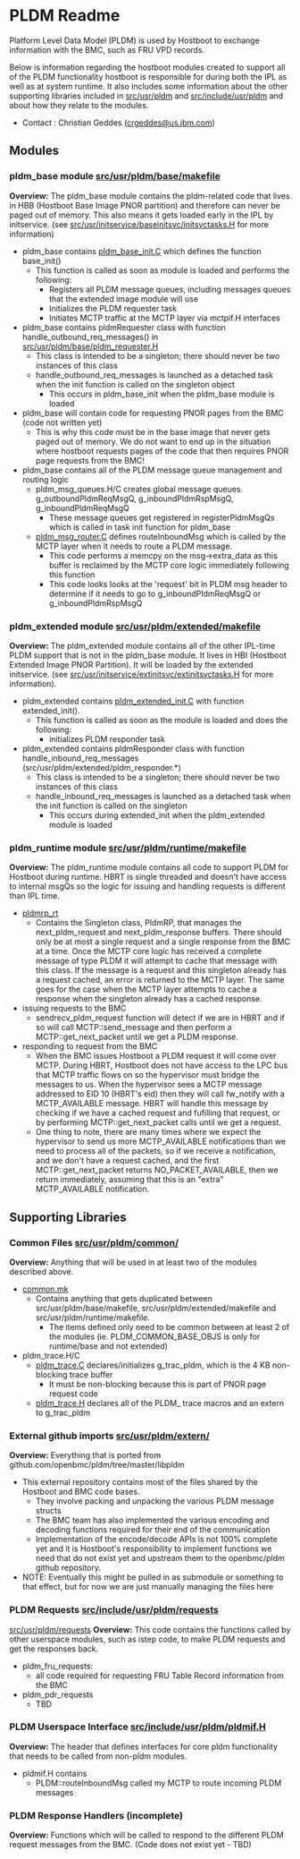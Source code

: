 # PLDM Readme

Platform Level Data Model (PLDM) is used by Hostboot to exchange information
with the BMC, such as FRU VPD records.

Below is information regarding the hostboot modules created to support all
of the PLDM functionality hostboot is responsible for during both the IPL
as well as at system runtime. It also includes some information  about the
other supporting libraries included in [src/usr/pldm](./)  and
[src/include/usr/pldm](../../include/usr/pldm) and about how they relate to
the modules.

- Contact : Christian Geddes (crgeddes@us.ibm.com)

## Modules

### pldm_base module [src/usr/pldm/base/makefile](base/makefile)
**Overview:** The pldm_base module contains the pldm-related code that lives
in HBB (Hostboot Base Image PNOR partition) and therefore can never be paged
out of memory. This also means it gets loaded early in the IPL by initservice.
(see [src/usr/initservice/baseinitsvc/initsvctasks.H](../initservice/baseinitsvc/initsvctasks.H)
for more information)
- pldm_base contains [pldm_base_init.C](base/pldm_base_init.C) which defines the
  function base_init()
  - This function is called as soon as module is loaded and performs the following:
    - Registers all PLDM message queues, including messages queues that the
      extended image module will use
    - Initializes the PLDM requester task
    - Initiates MCTP traffic at the MCTP layer via mctpif.H interfaces
- pldm_base contains pldmRequester class with function
  handle_outbound_req_messages() in [src/usr/pldm/base/pldm_requester.H](base/pldm_requester.H)
  - This class is intended to be a singleton; there should never be two
    instances of this class
  - handle_outbound_req_messages is launched as a detached task when the
    init function is called on the singleton object
      - This occurs in pldm_base_init when the pldm_base module is loaded
- pldm_base will contain code for requesting PNOR pages from the BMC
  (code not written yet)
    - This is why this code must be in the base image that never gets paged out
      of memory. We do not want to end up in the situation where hostboot
      requests pages of the code that then requires PNOR page requests from
      the BMC!
- pldm_base contains all of the PLDM message queue management and routing logic
  - pldm_msg_queues.H/C creates global message queues g_outboundPldmReqMsgQ,
    g_inboundPldmRspMsgQ, g_inboundPldmReqMsgQ
    - These message queues get registered in registerPldmMsgQs which is called in
      task init function for pldm_base
  - [pldm_msg_router.C](base/pldm_msg_router.C) defines routeInboundMsg which is called by the MCTP layer
    when it needs to route a PLDM message.
    - This code performs a memcpy on the msg->extra_data as this buffer is
      reclaimed by the MCTP core logic immediately following this function
    - This code looks looks at the 'request' bit in PLDM msg header to determine
      if it needs to go to g_inboundPldmReqMsgQ or g_inboundPldmRspMsgQ

### pldm_extended module [src/usr/pldm/extended/makefile](extended/makefile)
**Overview:** The pldm_extended module contains all of the other IPL-time PLDM
support that is not in the pldm_base module.  It lives in HBI (Hostboot Extended
Image PNOR Partition). It will be loaded by the extended initservice.
(see [src/usr/initservice/extinitsvc/extinitsvctasks.H](../initservice/extinitsvc/extinitsvctasks.H)
for more information).
- pldm_extended contains [pldm_extended_init.C](extended/pldm_extended_init.C)
  with function extended_init().
  - This function is called as soon as the module is loaded and does the following:
    - initializes PLDM responder task
- pldm_extended contains pldmResponder class with function
  handle_inbound_req_messages (src/usr/pldm/extended/pldm_responder.*)
  - This class is intended to be a singleton; there should never be two
    instances of this class
  - handle_inbound_req_messages is launched as a detached task when the
    init function is called on the singleton
    - This occurs during extended_init when the pldm_extended module is loaded

### pldm_runtime module [src/usr/pldm/runtime/makefile](runtime/makefile)
**Overview:** The pldm_runtime module contains all code to support PLDM for
Hostboot during runtime. HBRT is single threaded and doesn't have access to
internal msgQs so the logic for issuing and handling requests is different
than IPL time.
- [pldmrp_rt](runtime/pldmrp_rt.H)
  - Contains the Singleton class, PldmRP, that manages the next_pldm_request
    and next_pldm_response buffers. There should only be at most a single
    request and a single response from the BMC at a time. Once the MCTP core
    logic has received a complete message of type PLDM it will attempt to cache
    that message with this class. If the message is a request and this
    singleton already has a request cached, an error is returned to the MCTP
    layer. The same goes for the case when the MCTP layer attempts to cache a
    response when the singleton already has a cached response.
- issuing requests to the BMC
  - sendrecv_pldm_request function will detect if we are in HBRT and if so
    will call MCTP::send_message and then perform a MCTP::get_next_packet until
    we get a PLDM response.
- responding to request from the BMC
  - When the BMC issues Hostboot a PLDM request it will come over MCTP. During
    HBRT, Hostboot does not have access to the LPC bus that MCTP traffic flows
    on so the hypervisor must bridge the messages to us. When the hypervisor
    sees a MCTP message addressed to EID 10 (HBRT's eid) then they will call
    fw_notify with a MCTP_AVAILABLE message. HBRT will handle this message by
    checking if we have a cached request and fufilling that request, or by
    performing MCTP::get_next_packet calls until we get a request.
  - One thing to note, there are many times where we expect the hypervisor to
    send us more MCTP_AVAILABLE notifications than we need to process all of
    the packets, so if we receive a notification, and we don't have a request
    cached, and the first MCTP::get_next_packet returns NO_PACKET_AVAILABLE,
    then we return immediately, assuming that this is an "extra" MCTP_AVAILABLE
    notification.

## Supporting Libraries

### Common Files  [src/usr/pldm/common/](common)
**Overview:** Anything that will be used in at least two of the modules
described above.
- [common.mk](common/common.mk)
  - Contains anything that gets duplicated between src/usr/pldm/base/makefile,
    src/usr/pldm/extended/makefile and src/usr/pldm/runtime/makefile.
    - The items defined only need to be common between at least 2 of the modules
      (ie. PLDM_COMMON_BASE_OBJS is only for runtime/base and not extended)
- pldm_trace.H/C
  - [pldm_trace.C](common/pldm_trace.C) declares/initializes g_trac_pldm,
    which is the 4 KB non-blocking trace buffer
    - It must be non-blocking because this is part of PNOR page request code
  - [pldm_trace.H](src/include/usr/pldm/pldm_trace.H) declares all of the PLDM_ trace macros
    and an extern to g_trac_pldm

### External github imports [src/usr/pldm/extern/](extern/)
**Overview:** Everything that is ported from github.com/openbmc/pldm/tree/master/libpldm
- This external repository contains most of the files shared by the Hostboot
  and BMC code bases.
  - They involve packing and unpacking the various PLDM message structs
  - The BMC team has also implemented the various encoding and decoding functions
    required for their end of the communication
  - Implementation of the encode/decode APIs is not 100% complete yet and it is Hostboot's
    responsibility to implement functions we need that do not exist yet and upstream them
    to the openbmc/pldm github repository.
- NOTE: Eventually this might be pulled in as submodule or something to that effect,
  but for now we are just manually managing the files here

### PLDM Requests [src/include/usr/pldm/requests](../../include/usr/pldm/requests)
[src/usr/pldm/requests](pldm/requests)
**Overview:** This code contains the functions called by other userspace modules,
such as istep code, to make PLDM requests and get the responses back.
- pldm_fru_requests:
  - all code required for requesting FRU Table Record information from the BMC
- pldm_pdr_requests
  - TBD

### PLDM Userspace Interface [src/include/usr/pldm/pldmif.H](../../include/usr/pldm/pldmif.H)
**Overview:** The header that defines interfaces for core pldm functionality that
needs to be called from non-pldm modules.
- pldmif.H contains
  - PLDM::routeInboundMsg called my MCTP to route incoming PLDM messages

### PLDM Response Handlers (incomplete)
**Overview:** Functions which will be called to respond to the different PLDM
request messages from the BMC.
(Code does not exist yet - TBD)
